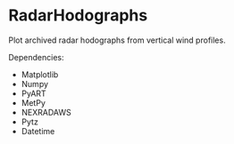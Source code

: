 # RadarHodographs
Plot archived radar hodographs from vertical wind profiles. 

Dependencies:
* Matplotlib
* Numpy
* PyART
* MetPy
* NEXRADAWS
* Pytz
* Datetime
